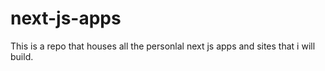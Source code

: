 # next-js-apps
This is a repo that houses all the personlal next js apps and sites that i will build.